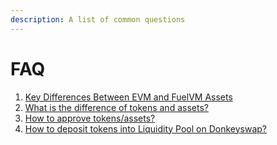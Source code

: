 ```yaml
---
description: A list of common questions
---
```


# FAQ

1. [Key Differences Between EVM and FuelVM Assets](https://app.gitbook.com/o/GqFNDH9aJ67NsIqwnnpU/s/UpKxON96mca95ZSTwbIk/\~/changes/4/concepts/advanced-concepts/key-differences-between-evm-and-fuelvm-assets)
2. [What is the difference of tokens and assets?](https://app.gitbook.com/s/UpKxON96mca95ZSTwbIk/concepts/faq/what-is-the-difference-of-tokens-and-assets)
3. [How to approve tokens/assets?](https://app.gitbook.com/s/UpKxON96mca95ZSTwbIk/concepts/faq/how-to-approve-tokens-assets)
4. [How to deposit tokens into Liquidity Pool on Donkeyswap?](https://app.gitbook.com/o/GqFNDH9aJ67NsIqwnnpU/s/aMKaFtVTkWJRgzlyOJNF/\~/changes/34/concepts/faq/how-to-deposit-tokens-into-liquidity-pool-on-donkeyswap)
